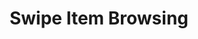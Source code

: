 ---
  id: "1787"
  fieldLayoutId: "89"
  uid: "5627db4b-e6db-4e6a-b144-4ba8add19b03"
  enabled: "1"
  archived: "0"
  dateCreated: "2018-03-29 20:16:15"
  dateUpdated: "2019-01-28 02:47:23"
  siteSettingsId: "1787"
  slug: "swipe-to-view-multiple-items"
  siteId: "1"
  uri: "patterns/ios/entry/swipe-to-view-multiple-items"
  enabledForSite: "1"
  sectionId: "2"
  typeId: "2"
  authorId: "1"
  postdateCreated: "2018-03-30 03:35:00"
  expirydateCreated: null
  contentId: "1787"
  title: "Swipe Item Browsing"
  field_allColorsComputed: null
  field_allColorsComputedIllustration: null
  field_allColorsComputedThumbnail: null
  field_appDescription: null
  field_appDescriptionSentiment: null
  field_audio: "0"
  field_authorFaq: null
  field_bgThumbPosition: "center center"
  field_body: null
  field_captureSize: null
  field_categoriesRaw: "discoverability,\nvisibility,"
  field_categoryInPlainText: null
  field_coldThumbTransform: null
  field_colorPalette: null
  field_contributorName: "ben alderoty"
  field_contributorUrl: "https://medium.com/@balderoty"
  field_coverColor: null
  field_dominantColor: null
  field_externalContributor: "1"
  field_fetchWebsiteData: null
  field_fullName: null
  field_gfycatSource: "MemorableWelllitLamprey"
  field_gif: "1"
  field_gumletUrl: null
  field_gumletUrlNoPreParse: null
  field_howHelps: "<p>Discoverability and Visibility.</p>\n<p>The paging dots below the photo, specifically how the right-most one grows when the user swipes for the first time delights the user into further exploring the post. </p>\n<p>Once you swipe one time, you almost feel like you've begun a task that is not complete until you get to the last photo in the post. </p>\n<p>By doing this Instagram allows the user to realize that there is more content to discover.</p>"
  field_howWorks: "<p>When viewing an Instagram post with multiple photos the user sees a label in the top right corner of the photo displaying '1/{Total Number of Photos}'. </p>\n<p>Users can start swiping left to show the subsequent items in the post. To get back to the first photo they can swipe back towards the right.</p>\n<p>These paging dots change their focus as the user swipes. (the whole paging dot row shift as they user swipes indicating that there's more content to discovered).<br /></p>"
  field_iconColors: null
  field_iconComputedColors: null
  field_illustrationSource: null
  field_imagePathRaw: ""
  field_imageTextOcr: null
  field_depthArticleBody: null
  field_lpSentimentScore: null
  field_lpUrl: null
  field_mediaEmbed: null
  field_mobileId: null
  field_mobileShotSrc: null
  field_newsObject: null
  field_pageFetchJsonString: null
  field_patternSrc: "Instagram"
  field_platformRaw: "iOS"
  field_qualityDescription: null
  field_rawResponse: null
  field_readingDuration: null
  field_readingDurationSeconds: null
  field_readingEaseLevel: null
  field_readingEaseScore: null
  field_references: null
  field_screenshotColors: null
  field_screenshotComputedColors: null
  field_sourceFromArchive: null
  field_strategyDescription: null
  field_thumbColors: null
  field_thumbVideoUrl: null
  field_webDescription: null
  field_webTitle: null
  field_what: "<p>This is an interaction solution found in the Instagram mobile apps that helps users to discover that a post contain multiple photos.</p>"
  root: null
  lft: null
  rgt: null
  level: null
  structureId: null
  layout: layouts/post.njk
---
